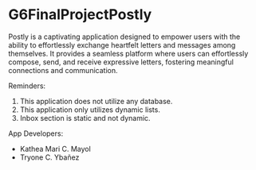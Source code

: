 # G6FinalProjectPostly

Postly is a captivating application designed to empower users with the ability to effortlessly exchange heartfelt letters and messages among themselves. It provides a seamless platform where users can effortlessly compose, send, and receive expressive letters, fostering meaningful connections and communication.

Reminders:
1. This application does not utilize any database.
2. This application only utilizes dynamic lists.
3. Inbox section is static and not dynamic.

App Developers:
- Kathea Mari C. Mayol
- Tryone C. Ybañez